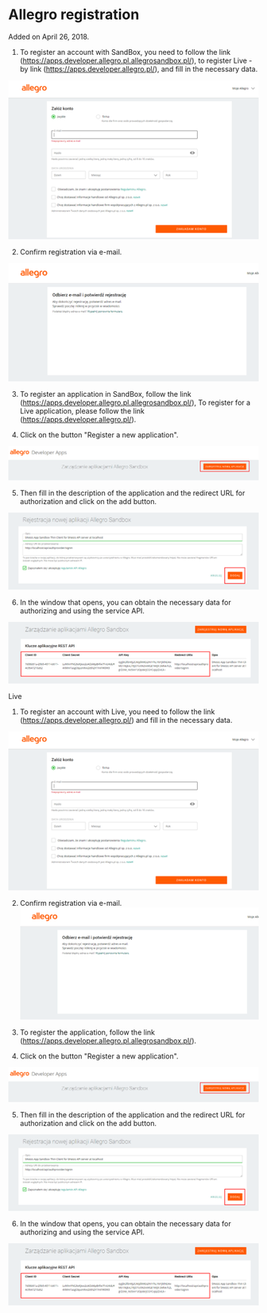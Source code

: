 # Allegro registration

Added on April 26, 2018.

1. To register an account with SandBox, you need to follow the link (https://apps.developer.allegro.pl.allegrosandbox.pl/), 
to register Live - by link (https://apps.developer.allegro.pl/), 
and fill in the necessary data.

![image001](https://raw.githubusercontent.com/bNesisDeveloper/bNesis/master/Docs/Services/Allegro/image001.png)

2. Confirm registration via e-mail.

![image002](https://raw.githubusercontent.com/bNesisDeveloper/bNesis/master/Docs/Services/Allegro/image002.png)

3. To register an application in SandBox, follow the link (https://apps.developer.allegro.pl.allegrosandbox.pl/), 
To register for a Live application, please follow the link (https://apps.developer.allegro.pl/). 

4. Click on the button "Register a new application".

![image003](https://raw.githubusercontent.com/bNesisDeveloper/bNesis/master/Docs/Services/Allegro/image003.png)

5. Then fill in the description of the application and the redirect URL for authorization and click on the add button.

![image004](https://raw.githubusercontent.com/bNesisDeveloper/bNesis/master/Docs/Services/Allegro/image004.png)

6. In the window that opens, you can obtain the necessary data for authorizing and using the service API.

![image005](https://raw.githubusercontent.com/bNesisDeveloper/bNesis/master/Docs/Services/Allegro/image005.png)

Live

1. To register an account with Live, you need to follow the link (https://apps.developer.allegro.pl/) 
and fill in the necessary data.

![image001](https://raw.githubusercontent.com/bNesisDeveloper/bNesis/master/Docs/Services/Allegro/image001.png)

2. Confirm registration via e-mail.
![image002](https://raw.githubusercontent.com/bNesisDeveloper/bNesis/master/Docs/Services/Allegro/image002.png)

3. To register the application, follow the link (https://apps.developer.allegro.pl.allegrosandbox.pl/).

4. Click on the button "Register a new application".

![image003](https://raw.githubusercontent.com/bNesisDeveloper/bNesis/master/Docs/Services/Allegro/image003.png)

5. Then fill in the description of the application and the redirect URL for authorization and click on the add button.

![image004](https://raw.githubusercontent.com/bNesisDeveloper/bNesis/master/Docs/Services/Allegro/image004.png)

6. In the window that opens, you can obtain the necessary data for authorizing and using the service API.

![image005](https://raw.githubusercontent.com/bNesisDeveloper/bNesis/master/Docs/Services/Allegro/image005.png)